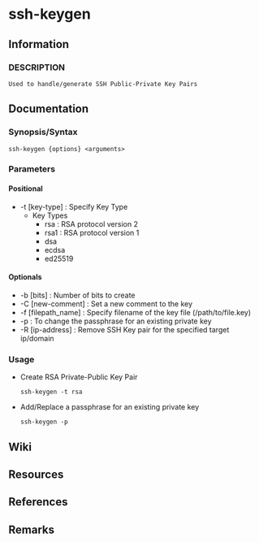 # ssh-keygen

## Information
### DESCRIPTION
```
Used to handle/generate SSH Public-Private Key Pairs
```

## Documentation

### Synopsis/Syntax
```
ssh-keygen {options} <arguments>
```

### Parameters
#### Positional
- -t [key-type] : Specify Key Type
    - Key Types
        + rsa : RSA protocol version 2
        + rsa1 : RSA protocol version 1
        + dsa
        + ecdsa
        + ed25519
#### Optionals
+ -b [bits] : Number of bits to create
+ -C [new-comment] : Set a new comment to the key
+ -f [filepath_name] : Specify filename of the key file (/path/to/file.key)
+ -p : To change the passphrase for an existing private key
+ -R [ip-address] : Remove SSH Key pair for the specified target ip/domain

### Usage

- Create RSA Private-Public Key Pair 
    ```console
    ssh-keygen -t rsa
    ```

- Add/Replace a passphrase for an existing private key
    ```console
    ssh-keygen -p
    ```

## Wiki

## Resources

## References

## Remarks

